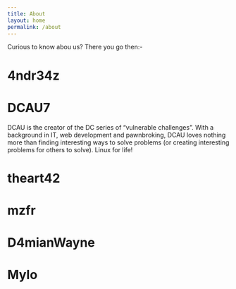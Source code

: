 ```yaml
---
title: About
layout: home
permalink: /about
---
```


Curious to know abou us? There you go then:-

# 4ndr34z

# DCAU7

DCAU is the creator of the DC series of “vulnerable challenges”. With a background in IT, web development and pawnbroking, DCAU loves nothing more than finding interesting ways to solve problems (or creating interesting problems for others to solve). Linux for life!

# theart42

# mzfr

# D4mianWayne 

# Mylo